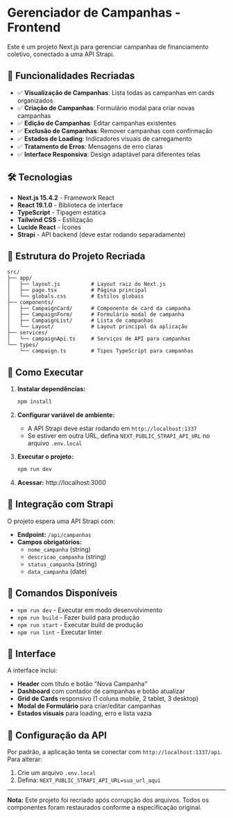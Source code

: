 # Gerenciador de Campanhas - Frontend

Este é um projeto Next.js para gerenciar campanhas de financiamento coletivo, conectado a uma API Strapi.

## 🚀 Funcionalidades Recriadas

- ✅ **Visualização de Campanhas**: Lista todas as campanhas em cards organizados
- ✅ **Criação de Campanhas**: Formulário modal para criar novas campanhas
- ✅ **Edição de Campanhas**: Editar campanhas existentes
- ✅ **Exclusão de Campanhas**: Remover campanhas com confirmação
- ✅ **Estados de Loading**: Indicadores visuais de carregamento
- ✅ **Tratamento de Erros**: Mensagens de erro claras
- ✅ **Interface Responsiva**: Design adaptável para diferentes telas

## 🛠️ Tecnologias

- **Next.js 15.4.2** - Framework React
- **React 19.1.0** - Biblioteca de interface
- **TypeScript** - Tipagem estática
- **Tailwind CSS** - Estilização
- **Lucide React** - Ícones
- **Strapi** - API backend (deve estar rodando separadamente)

## 📁 Estrutura do Projeto Recriada

```
src/
├── app/
│   ├── layout.js          # Layout raiz do Next.js
│   ├── page.tsx           # Página principal
│   └── globals.css        # Estilos globais
├── components/
│   ├── CampaignCard/      # Componente de card da campanha
│   ├── CampaignForm/      # Formulário modal de campanha
│   ├── CampaignList/      # Lista de campanhas
│   └── Layout/            # Layout principal da aplicação
├── services/
│   └── campaignApi.ts     # Serviços de API para campanhas
└── types/
    └── campaign.ts        # Tipos TypeScript para campanhas
```

## 🚀 Como Executar

1. **Instalar dependências:**
   ```bash
   npm install
   ```

2. **Configurar variável de ambiente:**
   - A API Strapi deve estar rodando em `http://localhost:1337`
   - Se estiver em outra URL, defina `NEXT_PUBLIC_STRAPI_API_URL` no arquivo `.env.local`

3. **Executar o projeto:**
   ```bash
   npm run dev
   ```

4. **Acessar:** http://localhost:3000

## 🔗 Integração com Strapi

O projeto espera uma API Strapi com:

- **Endpoint:** `/api/campanhas`
- **Campos obrigatórios:**
  - `nome_campanha` (string)
  - `descricao_campanha` (string)  
  - `status_campanha` (string)
  - `data_campanha` (date)

## 📝 Comandos Disponíveis

- `npm run dev` - Executar em modo desenvolvimento
- `npm run build` - Fazer build para produção
- `npm run start` - Executar build de produção
- `npm run lint` - Executar linter

## 🎨 Interface

A interface inclui:

- **Header** com título e botão "Nova Campanha"
- **Dashboard** com contador de campanhas e botão atualizar
- **Grid de Cards** responsivo (1 coluna mobile, 2 tablet, 3 desktop)
- **Modal de Formulário** para criar/editar campanhas
- **Estados visuais** para loading, erro e lista vazia

## 🔧 Configuração da API

Por padrão, a aplicação tenta se conectar com `http://localhost:1337/api`. Para alterar:

1. Crie um arquivo `.env.local`
2. Defina: `NEXT_PUBLIC_STRAPI_API_URL=sua_url_aqui`

---

**Nota:** Este projeto foi recriado após corrupção dos arquivos. Todos os componentes foram restaurados conforme a especificação original.
